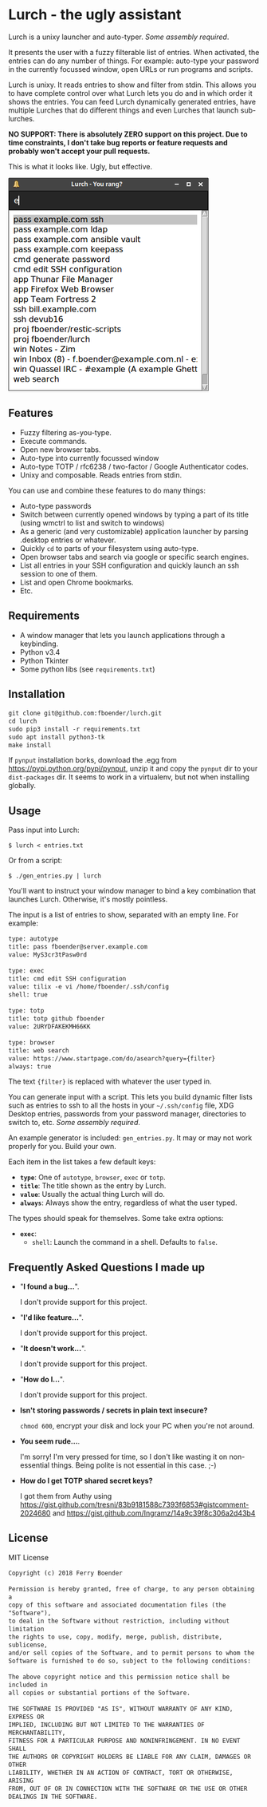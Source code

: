 # Lurch - the ugly assistant

Lurch is a unixy launcher and auto-typer. *Some assembly required*.

It presents the user with a fuzzy filterable list of entries. When activated,
the entries can do any number of things. For example: auto-type your password
in the currently focussed window, open URLs or run programs and scripts.

Lurch is unixy. It reads entries to show and filter from stdin. This allows
you to have complete control over what Lurch lets you do and in which order it
shows the entries. You can feed Lurch dynamically generated entries, have
multiple Lurches that do different things and even Lurches that launch
sub-lurches.

**NO SUPPORT: There is absolutely ZERO support on this project. Due to time
constraints, I don't take bug reports or feature requests and probably won't
accept your pull requests.**

This is what it looks like. Ugly, but effective.

![](https://raw.githubusercontent.com/fboender/lurch/master/screenshot.png)

## Features

* Fuzzy filtering as-you-type.
* Execute commands.
* Open new browser tabs.
* Auto-type into currently focussed window
* Auto-type TOTP / rfc6238 / two-factor / Google Authenticator codes.
* Unixy and composable. Reads entries from stdin.

You can use and combine these features to do many things:

* Auto-type passwords
* Switch between currently opened windows by typing a part of its title (using
  wmctrl to list and switch to windows)
* As a generic (and very customizable) application launcher by parsing
  .desktop entries or whatever.
* Quickly `cd` to parts of your filesystem using auto-type.
* Open browser tabs and search via google or specific search engines.
* List all entries in your SSH configuration and quickly launch an ssh session
  to one of them.
* List and open Chrome bookmarks.
* Etc.


## Requirements

* A window manager that lets you launch applications through a keybinding.
* Python v3.4
* Python Tkinter
* Some python libs (see `requirements.txt`)


## Installation

    git clone git@github.com:fboender/lurch.git
    cd lurch
    sudo pip3 install -r requirements.txt
    sudo apt install python3-tk
    make install

If `pynput` installation borks, download the .egg from
https://pypi.python.org/pypi/pynput, unzip it and copy the `pynput` dir to
your `dist-packages` dir. It seems to work in a virtualenv, but not when
installing globally.

## Usage

Pass input into Lurch:

    $ lurch < entries.txt

Or from a script:

    $ ./gen_entries.py | lurch

You'll want to instruct your window manager to bind a key combination that
launches Lurch. Otherwise, it's mostly pointless.

The input is a list of entries to show, separated with an empty line. For
example:

    type: autotype
    title: pass fboender@server.example.com
    value: MyS3cr3tPasw0rd

    type: exec
    title: cmd edit SSH configuration
    value: tilix -e vi /home/fboender/.ssh/config
    shell: true

    type: totp
    title: totp github fboender
    value: 2URYDFAKEKMH66KK

    type: browser
    title: web search
    value: https://www.startpage.com/do/asearch?query={filter}
    always: true


The text `{filter}` is replaced with whatever the user typed in.


You can generate input with a script. This lets you build dynamic filter lists
such as entries to ssh to all the hosts in your `~/.ssh/config` file, XDG
Desktop entries, passwords from your password manager, directories to switch
to, etc. *Some assembly required*.

An example generator is included: `gen_entries.py`. It may or may not work
properly for you. Build your own.

Each item in the list takes a few default keys:

* **`type`**: One of `autotype`, `browser`, `exec` or `totp`.
* **`title`**: The title shown as the entry by Lurch.
* **`value`**: Usually the actual thing Lurch will do.
* **`always`**: Always show the entry, regardless of what the user typed.

The types should speak for themselves. Some take extra options:

* **`exec`**:
    * `shell`: Launch the command in a shell. Defaults to `false`.

## Frequently Asked Questions I made up

* "**I found a bug...**".

    I don't provide support for this project.

* "**I'd like feature...**".

    I don't provide support for this project.

* "**It doesn't work...**".

    I don't provide support for this project.

* "**How do I...**".

    I don't provide support for this project.

* **Isn't storing passwords / secrets in plain text insecure?**

    `chmod 600`, encrypt your disk and lock your PC when you're not around.

* **You seem rude...**.

    I'm sorry! I'm very pressed for time, so I don't like wasting it on
    non-essential things. Being polite is not essential in this case. ;-)

* **How do I get TOTP shared secret keys?**

    I got them from Authy using
    https://gist.github.com/tresni/83b9181588c7393f6853#gistcomment-2024680
    and https://gist.github.com/Ingramz/14a9c39f8c306a2d43b4


## License

MIT License

    Copyright (c) 2018 Ferry Boender

    Permission is hereby granted, free of charge, to any person obtaining a
    copy of this software and associated documentation files (the "Software"),
    to deal in the Software without restriction, including without limitation
    the rights to use, copy, modify, merge, publish, distribute, sublicense,
    and/or sell copies of the Software, and to permit persons to whom the
    Software is furnished to do so, subject to the following conditions:

    The above copyright notice and this permission notice shall be included in
    all copies or substantial portions of the Software.

    THE SOFTWARE IS PROVIDED "AS IS", WITHOUT WARRANTY OF ANY KIND, EXPRESS OR
    IMPLIED, INCLUDING BUT NOT LIMITED TO THE WARRANTIES OF MERCHANTABILITY,
    FITNESS FOR A PARTICULAR PURPOSE AND NONINFRINGEMENT. IN NO EVENT SHALL
    THE AUTHORS OR COPYRIGHT HOLDERS BE LIABLE FOR ANY CLAIM, DAMAGES OR OTHER
    LIABILITY, WHETHER IN AN ACTION OF CONTRACT, TORT OR OTHERWISE, ARISING
    FROM, OUT OF OR IN CONNECTION WITH THE SOFTWARE OR THE USE OR OTHER
    DEALINGS IN THE SOFTWARE.

